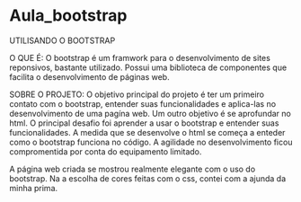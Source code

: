 # Aula_bootstrap
UTILISANDO O BOOTSTRAP

O QUE É:
O bootstrap é um framwork para o desenvolvimento de sites reponsivos, bastante utilizado.
Possui uma biblioteca de componentes que facilita o desenvolvimento de páginas web.

SOBRE O PROJETO:
O objetivo principal do projeto é ter um primeiro contato com o bootstrap, entender suas funcionalidades e aplica-las no desenvolvimento de uma pagína web.
Um outro objetivo é se aprofundar no html.
O principal desafio foi aprender a usar o bootstrap e entender suas funcionalidades.
A medida que se desenvolve o html se começa a enteder como o bootstrap funciona no código.
A agilidade no desenvolvimento ficou compromentida por conta  do equipamento limitado.

A página web criada se mostrou realmente elegante com o uso do bootstrap.
Na a escolha de cores feitas com o css, contei com a ajunda da minha prima.
